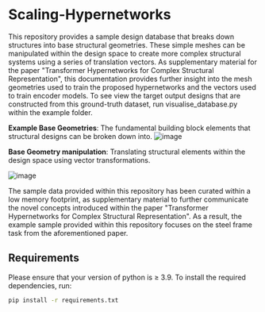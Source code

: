 # Scaling-Hypernetworks
This repository provides a sample design database that breaks down structures into base structural geometries. These simple meshes can be manipulated within the design space to create more complex structural systems using a series of translation vectors.
As supplementary material for the paper "Transformer Hypernetworks for Complex Structural Representation", this documentation provides further insight into the  mesh geometries used to train the proposed hypernetworks and the vectors used to train encoder models. To see view the target output designs that are constructed from this ground-truth dataset, run visualise_database.py within the example folder.


**Example Base Geometries**: The fundamental building block elements that structural designs can be broken down into.
![image](https://github.com/user-attachments/assets/70cfaf3a-84c1-41cb-b647-cc397c7c5566)

**Base Geometry manipulation**: Translating structural elements within the design space using vector transformations.

![image](https://github.com/user-attachments/assets/fa883b0e-e312-446e-8d4c-f6c29a33caf4)

The sample data provided within this repository has been curated within a low memory footprint, as supplementary material to further communicate the novel concepts introduced within the paper "Transformer Hypernetworks for Complex Structural Representation". As a result, the example sample provided within this repository focuses on the steel frame task from the aforementioned paper. 


## Requirements

Please ensure that your version of python is ≥ 3.9.
To install the required dependencies, run:

```bash
pip install -r requirements.txt

```


